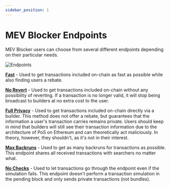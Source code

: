 ```yaml
---
sidebar_position: 1
---
```


# MEV Blocker Endpoints

MEV Blocker users can choose from several different endpoints depending on their particular needs. 

![Endpoints](/img/mevblocker/Endpoints_protection.png)

**[Fast](https://rpc.mevblocker.io/fast)** - Used to get transactions included on-chain as fast as possible while also finding users a rebate.  

**[No Revert](https://rpc.mevblocker.io/noreverts)** - Used to get transactions included on-chain without any possibility of reverting. If a transaction is no longer valid, it will stop being broadcast to builders at no extra cost to the user.

**[Full Privacy](https://rpc.mevblocker.io/fullprivacy)** - Used to get transactions included on-chain directly via a builder. This method does not offer a rebate, but guarantees that the information a user's transaction carries remains private. Users should keep in mind that builders will still see their transaction information due to the architecture of PoS on Ethereum and can theoretically act maliciously. In theory, however, they shouldn't, as it's not in their interest. 
  
**[Max Backruns](https://rpc.mevblocker.io/maxbackruns)** - Used to get as many backruns for transactions as possible. This endpoint shares all received transactions with searchers no matter what.

**[No Checks](https://rpc.mevblocker.io/nochecks)** - Used to let transactions go through the endpoint even if the simulation fails. This endpoint doesn't perform a transaction simulation in the pending block and only sends private transactions (not bundles).
